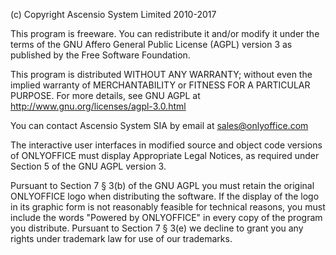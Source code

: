 (c) Copyright Ascensio System Limited 2010-2017

This program is freeware. You can redistribute it and/or modify it under the terms of the GNU Affero General Public License (AGPL) version 3 as published by the Free Software Foundation.

This program is distributed WITHOUT ANY WARRANTY; without even the implied warranty of MERCHANTABILITY or FITNESS FOR A PARTICULAR  PURPOSE. For more details, see GNU AGPL at http://www.gnu.org/licenses/agpl-3.0.html

You can contact Ascensio System SIA by email at sales@onlyoffice.com

The  interactive user interfaces in modified source and object code versions  of ONLYOFFICE must display Appropriate Legal Notices, as required  under Section 5 of the GNU AGPL version 3.

Pursuant to Section 7 § 3(b) of the GNU AGPL you must retain the original ONLYOFFICE logo when  distributing the software. If the display of the logo in its graphic form is not reasonably feasible for technical reasons, you must include the words "Powered by ONLYOFFICE" in every copy of the program you distribute. Pursuant to Section 7 § 3(e) we decline to grant you any rights under trademark law for use of our trademarks.
